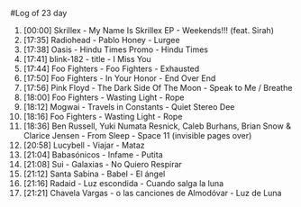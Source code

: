 #Log of 23 day

1. [00:00] Skrillex - My Name Is Skrillex EP - Weekends!!! (feat. Sirah)
1. [17:35] Radiohead - Pablo Honey - Lurgee
1. [17:38] Oasis - Hindu Times Promo - Hindu Times
1. [17:41] blink-182 - title - I Miss You
1. [17:44] Foo Fighters - Foo Fighters - Exhausted
1. [17:50] Foo Fighters - In Your Honor - End Over End
1. [17:56] Pink Floyd - The Dark Side Of The Moon - Speak to Me / Breathe
1. [18:00] Foo Fighters - Wasting Light - Rope
1. [18:12] Mogwai - Travels in Constants - Quiet Stereo Dee
1. [18:16] Foo Fighters - Wasting Light - Rope
1. [18:36] Ben Russell, Yuki Numata Resnick, Caleb Burhans, Brian Snow & Clarice Jensen - From Sleep - Space 11 (invisible pages over)
1. [20:58] Lucybell - Viajar - Mataz
1. [21:04] Babasónicos - Infame - Putita
1. [21:08] Sui - Galaxias - No Quiero Respirar
1. [21:12] Santa Sabina - Babel - El ángel
1. [21:16] Radaid - Luz escondida - Cuando salga la luna
1. [21:21] Chavela Vargas - o las canciones de Almodóvar - Luz de Luna
